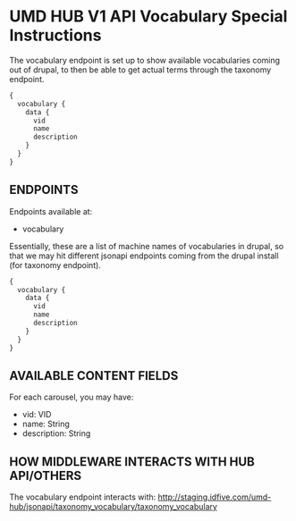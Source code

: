 UMD HUB V1 API Vocabulary Special Instructions
=========================================

The vocabulary endpoint is set up to show available vocabularies coming out of drupal, to then be able to get actual terms through the taxonomy endpoint.

```javascript
{
  vocabulary {
    data {
      vid
      name
      description
    }
  }
}
```

ENDPOINTS
-----------------------------------------
Endpoints available at:
* vocabulary

Essentially, these are a list of machine names of vocabularies in drupal, so that we may hit different jsonapi endpoints coming from the drupal install (for taxonomy endpoint).

```javascript
{
  vocabulary {
    data {
      vid
      name
      description
    }
  }
}
```

AVAILABLE CONTENT FIELDS
-----------------------------------------
For each carousel, you may have:
* vid: VID
* name: String
* description: String

HOW MIDDLEWARE INTERACTS WITH HUB API/OTHERS
-----------------------------------------

The vocabulary endpoint interacts with: http://staging.idfive.com/umd-hub/jsonapi/taxonomy_vocabulary/taxonomy_vocabulary
